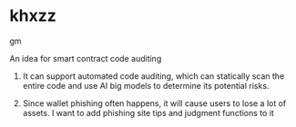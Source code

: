 # khxzz
gm

An idea for smart contract code auditing
1. It can support automated code auditing, which can statically scan the entire code and use AI big models to determine its potential risks.

2. Since wallet phishing often happens, it will cause users to lose a lot of assets. I want to add phishing site tips and judgment functions to it
